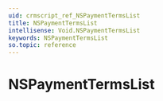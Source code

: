 ```yaml
---
uid: crmscript_ref_NSPaymentTermsList
title: NSPaymentTermsList
intellisense: Void.NSPaymentTermsList
keywords: NSPaymentTermsList
so.topic: reference
---
```


# NSPaymentTermsList
